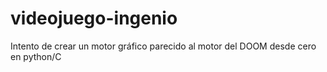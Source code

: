 # videojuego-ingenio
Intento de crear un motor gráfico parecido al motor del DOOM desde cero en python/C
